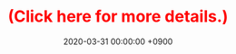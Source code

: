 ﻿---
layout: en/event/post
title: <span style="color:red">(Click here for more details.)</span>
showdate: <span style="color:red">2019/06/10 10:00～ Now in Trouble</span>
date:   2020-03-31 00:00:00 +0900
lang: en
headline: "0"
categories: "HEADLINE"
outurl: about_abci/info.html
---
